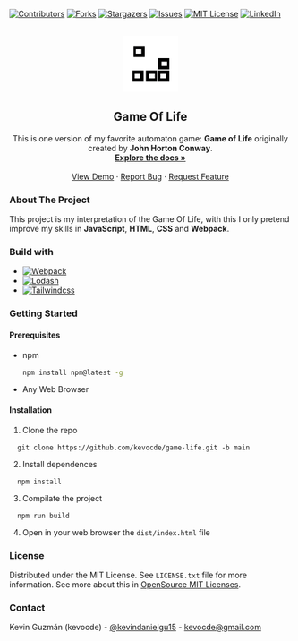 [![Contributors][contributors-shield]][contributors-url]
[![Forks][forks-shield]][forks-url]
[![Stargazers][stars-shield]][stars-url]
[![Issues][issues-shield]][issues-url]
[![MIT License][license-shield]][license-url]
[![LinkedIn][linkedin-shield]][linkedin-url]

<br />
<div align="center">
  <a href="https://github.com/kevocde/game-life">
    <img src="public/logo.png" alt="Logo" width="100" height="100">
  </a>
  <h2 align="center">Game Of Life</h2>
  <p align="center">
    This is one version of my favorite automaton game: <strong>Game of Life</strong> 
    originally created by <strong>John Horton Conway</strong>.
    <br />
    <a href="https://github.com/kevocde/game-life"><strong>Explore the docs »</strong></a>
    <br />
    <br />
    <a href="https://kevocde.github.io/game-life">View Demo</a>
    ·
    <a href="https://github.com/kevocde/game-life/issues">Report Bug</a>
    ·
    <a href="https://github.com/kevocde/game-life/issues">Request Feature</a>
  </p>
</div>

### About The Project
This project is my interpretation of the Game Of Life, 
with this I only pretend improve my skills in **JavaScript**, **HTML**, **CSS** and **Webpack**.

### Build with
* [![Webpack][Webpack.js.org]][webpack-url]
* [![Lodash][Lodash.com]][lodash-url]
* [![Tailwindcss][Tailwindcss.com]][tailwindcss-url]

### Getting Started
#### Prerequisites
* npm
  ```sh
  npm install npm@latest -g
  ```
* Any Web Browser

#### Installation
1. Clone the repo
  ```shell
    git clone https://github.com/kevocde/game-life.git -b main
  ```
2. Install dependences
  ```
    npm install
  ```
3. Compilate the project
  ```
    npm run build
  ```
4. Open in your web browser the `dist/index.html` file

### License
Distributed under the MIT License. See `LICENSE.txt` file for more information.
See more about this in [OpenSource MIT Licenses](https://opensource.org/licenses/MIT).

### Contact
Kevin Guzmán (kevocde) - [@kevindanielgu15](https://twitter.com/KevinDanielGu15) - [kevocde@gmail.com](mailto:kevocde@gmail.com)

[contributors-shield]: https://img.shields.io/github/contributors/kevocde/game-life.svg?style=for-the-badge
[contributors-url]: https://github.com/kevocde/game-life/graphs/contributors
[forks-shield]: https://img.shields.io/github/forks/kevocde/game-life.svg?style=for-the-badge
[forks-url]: https://github.com/kevocde/game-life/network/members
[stars-shield]: https://img.shields.io/github/stars/kevocde/game-life.svg?style=for-the-badge
[stars-url]: https://github.com/kevocde/game-life/stargazers
[issues-shield]: https://img.shields.io/github/issues/kevocde/game-life.svg?style=for-the-badge
[issues-url]: https://github.com/kevocde/game-life/issues
[license-shield]: https://img.shields.io/github/license/kevocde/game-life.svg?style=for-the-badge&logo=mit
[license-url]: https://github.com/kevocde/game-life/blob/main/LICENSE.txt
[linkedin-shield]: https://img.shields.io/badge/-LinkedIn-black.svg?style=for-the-badge&logo=linkedin&colorB=555
[linkedin-url]: https://www.linkedin.com/in/kevocode
[Webpack.js.org]: https://img.shields.io/badge/webpack-%238DD6F9.svg?style=for-the-badge&logo=webpack&logoColor=white
[webpack-url]: https://webpack.js.org
[Lodash.com]: https://img.shields.io/badge/lodash-3492FF?style=for-the-badge&logo=lodash&&logoColor=white
[Lodash-url]: https://lodash.com
[Tailwindcss.com]: https://img.shields.io/badge/tailwind%20CSS-06B6D4?style=for-the-badge&logo=tailwindcss&&logoColor=white
[Tailwindcss-url]: https://tailwindcss.com